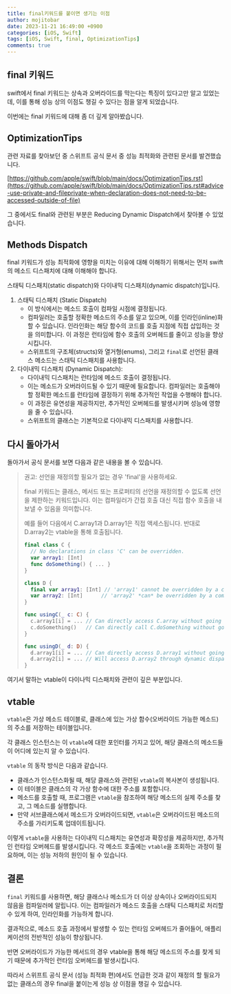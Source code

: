```yaml
---
title: final키워드를 붙이면 생기는 이점
author: mojitobar
date: 2023-11-21 16:49:00 +0900
categories: [iOS, Swift]
tags: [iOS, Swift, final, OptimizationTips]
comments: true
---
```


## final 키워드

swift에서 final 키워드는 상속과 오버라이드를 막는다는 특징이 있다고만 알고 있었는데, 이를 통해 성능 상의 이점도 챙길 수 있다는 점을 알게 되었습니다.

이번에는 final 키워드에 대해 좀 더 깊게 알아봤습니다.

## OptimizationTips

관련 자료를 찾아보던 중 스위프트 공식 문서 중 성능 최적화와 관련된 문서를 발견했습니다.

[https://github.com/apple/swift/blob/main/docs/OptimizationTips.rst](https://github.com/apple/swift/blob/main/docs/OptimizationTips.rst#advice-use-private-and-fileprivate-when-declaration-does-not-need-to-be-accessed-outside-of-file)

그 중에서도 final와 관련된 부분은 Reducing Dynamic Dispatch에서 찾아볼 수 있었습니다.

## Methods Dispatch

final 키워드가 성능 최적화에 영향을 미치는 이유에 대해 이해하기 위해서는 먼저 swift의 메소드 디스패치에 대해 이해해야 합니다.

스태틱 디스패치(static dispatch)와 다이내믹 디스패치(dynamic dispatch)입니다.

1. 스태틱 디스패치 (Static Dispatch)
   - 이 방식에서는 메소드 호출이 컴파일 시점에 결정됩니다.
   - 컴파일러는 호출할 정확한 메소드의 주소를 알고 있으며, 이를 인라인(inline)화할 수 있습니다. 인라인화는 해당 함수의 코드를 호출 지점에 직접 삽입하는 것을 의미합니다. 이 과정은 런타임에 함수 호출의 오버헤드를 줄이고 성능을 향상시킵니다.
   - 스위프트의 구조체(structs)와 열거형(enums), 그리고 `final`로 선언된 클래스 메소드는 스태틱 디스패치를 사용합니다.
2. 다이내믹 디스패치 (Dynamic Dispatch):
   - 다이내믹 디스패치는 런타임에 메소드 호출이 결정됩니다.
   - 이는 메소드가 오버라이드될 수 있기 때문에 필요합니다. 컴파일러는 호출해야 할 정확한 메소드를 런타임에 결정하기 위해 추가적인 작업을 수행해야 합니다.
   - 이 과정은 유연성을 제공하지만, 추가적인 오버헤드를 발생시키며 성능에 영향을 줄 수 있습니다.
   - 스위프트의 클래스는 기본적으로 다이내믹 디스패치를 사용합니다.

## 다시 돌아가서

돌아가서 공식 문서를 보면 다음과 같은 내용을 볼 수 있습니다.

> 권고: 선언을 재정의할 필요가 없는 경우 'final'을 사용하세요.
>
> final 키워드는 클래스, 메서드 또는 프로퍼티의 선언을 재정의할 수 없도록 선언을 제한하는 키워드입니다. 이는 컴파일러가 간접 호출 대신 직접 함수 호출을 내보낼 수 있음을 의미합니다.
>
> 예를 들어 다음에서 C.array1과 D.array1은 직접 액세스됩니다. 반대로 D.array2는 vtable을 통해 호출됩니다.
>
> ```swift
> final class C {
>   // No declarations in class 'C' can be overridden.
>   var array1: [Int]
>   func doSomething() { ... }
> }
>
> class D {
>   final var array1: [Int] // 'array1' cannot be overridden by a computed property.
>   var array2: [Int]      // 'array2' *can* be overridden by a computed property.
> }
>
> func usingC(_ c: C) {
>   c.array1[i] = ... // Can directly access C.array without going through dynamic dispatch.
>   c.doSomething()   // Can directly call C.doSomething without going through virtual dispatch.
> }
>
> func usingD(_ d: D) {
>   d.array1[i] = ... // Can directly access D.array1 without going through dynamic dispatch.
>   d.array2[i] = ... // Will access D.array2 through dynamic dispatch.
> }
> ```

여기서 말하는 vtable이 다이나믹 디스패치와 관련이 깊은 부분입니다.

## vtable

`vtable`은 가상 메소드 테이블로, 클래스에 있는 가상 함수(오버라이드 가능한 메소드)의 주소를 저장하는 테이블입니다.

각 클래스 인스턴스는 이 `vtable`에 대한 포인터를 가지고 있어, 해당 클래스의 메소드들이 어디에 있는지 알 수 있습니다.

`vtable` 의 동작 방식은 다음과 같습니다.

- 클래스가 인스턴스화될 때, 해당 클래스와 관련된 `vtable`의 복사본이 생성됩니다.
- 이 테이블은 클래스의 각 가상 함수에 대한 주소를 포함합니다.
- 메소드를 호출할 때, 프로그램은 `vtable`을 참조하여 해당 메소드의 실제 주소를 찾고, 그 메소드를 실행합니다.
- 만약 서브클래스에서 메소드가 오버라이드되면, `vtable`은 오버라이드된 메소드의 주소를 가리키도록 업데이트됩니다.

이렇게 `vtable`을 사용하는 다이내믹 디스패치는 유연성과 확장성을 제공하지만, 추가적인 런타임 오버헤드를 발생시킵니다. 각 메소드 호출에는 `vtable`을 조회하는 과정이 필요하며, 이는 성능 저하의 원인이 될 수 있습니다.

## 결론

`final` 키워드를 사용하면, 해당 클래스나 메소드가 더 이상 상속이나 오버라이드되지 않음을 컴파일러에 알립니다. 이는 컴파일러가 메소드 호출을 스태틱 디스패치로 처리할 수 있게 하여, 인라인화를 가능하게 합니다.

결과적으로, 메소드 호출 과정에서 발생할 수 있는 런타임 오버헤드가 줄어들어, 애플리케이션의 전반적인 성능이 향상됩니다.

반면 오버라이드가 가능한 메서드의 경우 vtable을 통해 해당 메소드의 주소를 찾게 되기 때문에 추가적인 런타임 오버헤드를 발생시킵니다.

따라서 스위프트 공식 문서 (성능 최적화 편)에서도 언급한 것과 같이 재정의 할 필요가 없는 클래스의 경우 final을 붙이는게 성능 상 이점을 챙길 수 있습니다.

